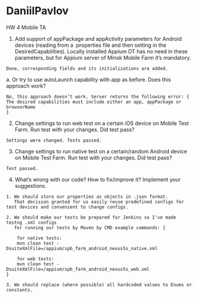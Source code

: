 # DaniilPavlov
HW 4 Mobile TA

   1.	Add support of appPackage and appActivity parameters for Android devices
   (reading from a .properties file and then setting in the    DesiredCapabilities). Locally
   installed Appium DT has no need in these parameters, but for Appium server of Minsk Mobile Farm it’s mandatory.

    Done, corresponding fields and its initializations are added.

   a.	Or try to use autoLaunch capability with app as before. Does this approach work?

    No, this approach doesn’t work. Server returns the following error: {
    The desired capabilities must include either an app, appPackage or browserName
    }

   2.	Change settings to run web test on a certain iOS device on Mobile Test Farm. Run test with your changes. Did test pass?

    Settings were changed. Tests passed.

   3.	Change settings to run native test on a certain/random Android device on Mobile Test Farm. Run test with your changes. Did test pass?

    Test passed.

  4.	What’s wrong with our code? How to fix/improve it? Implement your suggestions.

    1. We should store our properties as objects in .json format.
       That decision granted for us easily reuse predefined configs for test devices and convenient to change configs.

    2. We should make our tests be prepared for Jenkins so I've made testng .xml configs
       for running our tests by Maven by CMD example commands: {

        for native tests:
        mvn clean test -DsuiteXmlFile=/appium/spb_farm_android_nexus5s_native.xml

        for web tests:
        mvn clean test -DsuiteXmlFile=/appium/spb_farm_android_nexus5s_web.xml
    }

    3. We should replace (where possible) all hardcoded values to Enums or constants.

